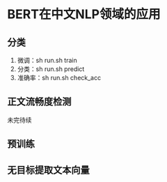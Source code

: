 # BERT在中文NLP领域的应用

## 分类
1. 微调：sh run.sh train
2. 分类：sh run.sh predict
3. 准确率：sh run.sh check_acc

## 正文流畅度检测
未完待续

## 预训练
## 无目标提取文本向量